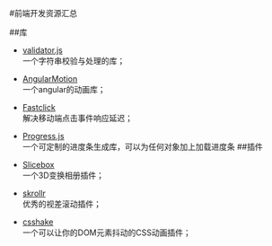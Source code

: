 #前端开发资源汇总

##库

+ [validator.js](https://github.com/chriso/validator.js)  
  一个字符串校验与处理的库；
+ [AngularMotion](http://mgcrea.github.io/angular-motion/)  
  一个angular的动画库；
+ [Fastclick](http://ftlabs.github.io/fastclick/)  
  解决移动端点击事件响应延迟；
+ [Progress.js](http://usablica.github.io/progress.js/)  
  一个可定制的进度条生成库，可以为任何对象加上加载进度条
##插件

+ [Slicebox](https://github.com/codrops/Slicebox)  
  一个3D变换相册插件；
+ [skrollr](https://github.com/Prinzhorn/skrollr)  
  优秀的视差滚动插件；
+ [csshake](https://github.com/elrumordelaluz/csshake)  
  一个可以让你的DOM元素抖动的CSS动画插件；

